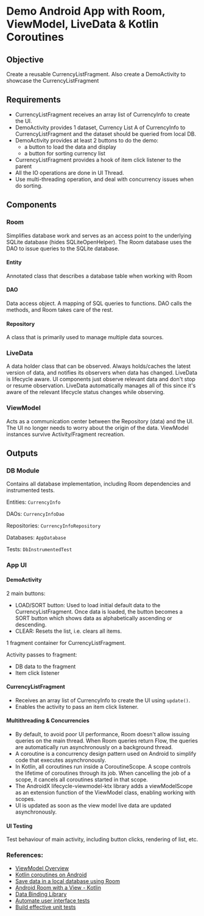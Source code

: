 # Demo Android App with Room, ViewModel, LiveData & Kotlin Coroutines

## Objective
Create a reusable CurrencyListFragment. Also create a DemoActivity to showcase the CurrencyListFragment

## Requirements
- CurrencyListFragment receives an array list of CurrencyInfo to create the UI.
- DemoActivity provides 1 dataset, Currency List A of CurrencyInfo to CurrencyListFragment and the dataset should be queried from local DB.
- DemoActivity provides at least 2 buttons to do the demo:
  - a button to load the data and display
  - a button for sorting currency list
- CurrencyListFragment provides a hook of item click listener to the parent
- All the IO operations are done in UI Thread.
- Use multi-threading operation, and deal with concurrency issues when do sorting.

## Components

### Room
Simplifies database work and serves as an access point to the underlying SQLite database (hides SQLiteOpenHelper). The Room database uses the DAO to issue queries to the SQLite database.

#### Entity
Annotated class that describes a database table when working with Room

#### DAO
Data access object. A mapping of SQL queries to functions. DAO calls the methods, and Room takes care of the rest.

#### Repository
A class that is primarily used to manage multiple data sources.

### LiveData
A data holder class that can be observed. Always holds/caches the latest version of data, and notifies its observers when data has changed. LiveData is lifecycle aware. UI components just observe relevant data and don't stop or resume observation. LiveData automatically manages all of this since it's aware of the relevant lifecycle status changes while observing.

### ViewModel
Acts as a communication center between the Repository (data) and the UI. The UI no longer needs to worry about the origin of the data. ViewModel instances survive Activity/Fragment recreation.

## Outputs

### DB Module
Contains all database implementation, including Room dependencies and instrumented tests.

Entities: `CurrencyInfo`

DAOs: `CurrencyInfoDao`

Repositories: `CurrencyInfoRepository`

Databases: `AppDatabase`

Tests: `DbInstrumentedTest`

### App UI

#### DemoActivity

2 main buttons:
- LOAD/SORT button: Used to load initial default data to the CurrencyListFragment. Once data is loaded, the button becomes a SORT button which shows data as alphabetically ascending or descending.
- CLEAR: Resets the list, i.e. clears all items.

1 fragment container for CurrencyListFragment.

Activity passes to fragment:
- DB data to the fragment
- Item click listener

#### CurrencyListFragment
- Receives an array list of CurrencyInfo to create the UI using `update()`.
- Enables the activity to pass an item click listener.

#### Multithreading & Concurrencies
- By default, to avoid poor UI performance, Room doesn't allow issuing queries on the main thread. When Room queries return Flow, the queries are automatically run asynchronously on a background thread.
- A coroutine is a concurrency design pattern used on Android to simplify code that executes asynchronously.
- In Kotlin, all coroutines run inside a CoroutineScope. A scope controls the lifetime of coroutines through its job. When cancelling the job of a scope, it cancels all coroutines started in that scope.
- The AndroidX lifecycle-viewmodel-ktx library adds a viewModelScope as an extension function of the ViewModel class, enabling working with scopes.
- UI is updated as soon as the view model live data are updated asynchronously.

#### UI Testing
Test behaviour of main activity, including button clicks, rendering of list, etc.


### References:
- [ViewModel Overview](https://developer.android.com/topic/libraries/architecture/viewmodel)
- [Kotlin coroutines on Android](https://developer.android.com/kotlin/coroutines)
- [Save data in a local database using Room](https://developer.android.com/training/data-storage/room/)
- [Android Room with a View - Kotlin](https://developer.android.com/codelabs/android-room-with-a-view-kotlin)
- [Data Binding Library](https://developer.android.com/topic/libraries/data-binding)
- [Automate user interface tests](https://developer.android.com/training/testing/ui-testing/)
- [Build effective unit tests](https://developer.android.com/training/testing/unit-testing)
